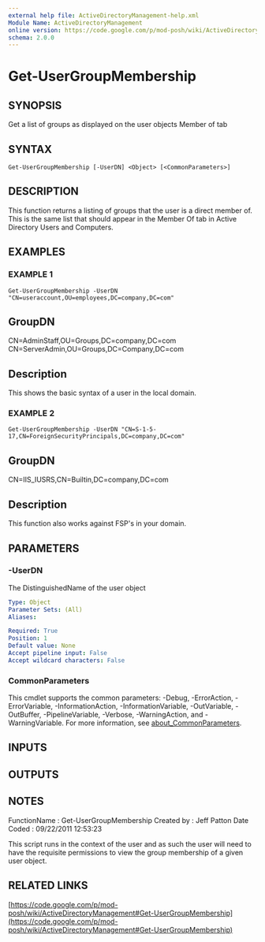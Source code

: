 ```yaml
---
external help file: ActiveDirectoryManagement-help.xml
Module Name: ActiveDirectoryManagement
online version: https://code.google.com/p/mod-posh/wiki/ActiveDirectoryManagement#Get-UserGroupMembership
schema: 2.0.0
---
```


# Get-UserGroupMembership

## SYNOPSIS
Get a list of groups as displayed on the user objects Member of tab

## SYNTAX

```
Get-UserGroupMembership [-UserDN] <Object> [<CommonParameters>]
```

## DESCRIPTION
This function returns a listing of groups that the user is a direct
member of.
This is the same list that should appear in the Member Of
tab in Active Directory Users and Computers.

## EXAMPLES

### EXAMPLE 1
```
Get-UserGroupMembership -UserDN "CN=useraccount,OU=employees,DC=company,DC=com"
```

GroupDN
-------
CN=AdminStaff,OU=Groups,DC=company,DC=com
CN=ServerAdmin,OU=Groups,DC=Company,DC=com

Description
-----------
This shows the basic syntax of a user in the local domain.

### EXAMPLE 2
```
Get-UserGroupMembership -UserDN "CN=S-1-5-17,CN=ForeignSecurityPrincipals,DC=company,DC=com"
```

GroupDN
-------
CN=IIS_IUSRS,CN=Builtin,DC=company,DC=com

Description
-----------
This function also works against FSP's in your domain.

## PARAMETERS

### -UserDN
The DistinguishedName of the user object

```yaml
Type: Object
Parameter Sets: (All)
Aliases:

Required: True
Position: 1
Default value: None
Accept pipeline input: False
Accept wildcard characters: False
```

### CommonParameters
This cmdlet supports the common parameters: -Debug, -ErrorAction, -ErrorVariable, -InformationAction, -InformationVariable, -OutVariable, -OutBuffer, -PipelineVariable, -Verbose, -WarningAction, and -WarningVariable. For more information, see [about_CommonParameters](http://go.microsoft.com/fwlink/?LinkID=113216).

## INPUTS

## OUTPUTS

## NOTES
FunctionName : Get-UserGroupMembership
Created by   : Jeff Patton
Date Coded   : 09/22/2011 12:53:23

This script runs in the context of the user and as such the user
will need to have the requisite permissions to view the group membership
of a given user object.

## RELATED LINKS

[https://code.google.com/p/mod-posh/wiki/ActiveDirectoryManagement#Get-UserGroupMembership](https://code.google.com/p/mod-posh/wiki/ActiveDirectoryManagement#Get-UserGroupMembership)

